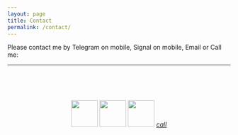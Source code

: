 ```yaml
---
layout: page
title: Contact
permalink: /contact/
---
```


<div>
  <a>Please contact me by Telegram on mobile, Signal on mobile, Email or Call me:</a>
  <hr>
    <br>
    <br>
    <br>


<div class="buttons">
    <p style="text-align: center;">
      <!--<a href="tg://user?id=648824384">-->
        <a href="https://t.me/IvanDaowiz"><img src="../assets/img/telegram.png" height="60" width="60"></a>
      <a href="intent://+27604024843#Intent;scheme=smsto;package=org.thoughtcrime.securesms;action=android.intent.action.SENDTO;end"><img src="../assets/img/signal.png" height="60" width="60"></a>
      <a href="mailto:infinite22@gmail.com"><img src="../assets/img/mail.png" height="60" width="60"></a>
      <a href="tel:+27-060-402-4843" class="btn-floating green accent-4  btn-large"><i class="large material-icons">call</i></a>
    </p>
</div>
<div>

</div>
</div>



<!--
Deprecated:
<a href="https://api.whatsapp.com/send?phone=27604024843"><img src="../assets/img/whatsapp.png" height="42" width="42"></a>-->



<!--<li><a href="../contact" class="btn-floating green accent-4  btn-large"><i class="large material-icons">call</i></a></li>-->
<!--<p>Daowiz serves individuals, SME’s, corporations, organizations, communities and ecosystems in all sectors, anywhere in the world, constantly gaining a broader and deeper perspective of the living world as one whole integrated system. We believe that all life has a critical role to play and that the more we become aware and learn about each other -the better all of our futures will be.</p>
-->
